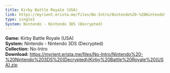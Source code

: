 ```yaml
---
title: Kirby Battle Royale (USA)
link: https://myrient.erista.me/files/No-Intro/Nintendo%20-%20Nintendo%203DS%20(Decrypted)/Kirby%20Battle%20Royale%20(USA).zip
type: single1
System: Nintendo - Nintendo 3DS (Decrypted)
---
```

<b>Game:</b> Kirby Battle Royale (USA)<br>
<b>System:</b> Nintendo - Nintendo 3DS (Decrypted)<br>
<b>Collection:</b> No-Intro<br>
<b>Download:</b> https://myrient.erista.me/files/No-Intro/Nintendo%20-%20Nintendo%203DS%20(Decrypted)/Kirby%20Battle%20Royale%20(USA).zip
